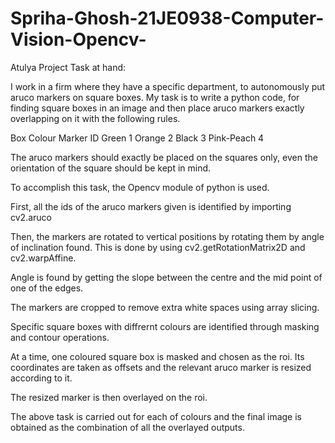 # Spriha-Ghosh-21JE0938-Computer-Vision-Opencv-
Atulya Project
Task at hand:

I work in a firm where they have a specific department, to autonomously put aruco markers on square boxes. My task is to write a python code, for finding square boxes in an image and then place aruco markers exactly overlapping on it with the following rules.

Box Colour  Marker ID
Green       1
Orange      2
Black       3
Pink-Peach  4

The aruco markers should exactly be placed on the squares only, even the orientation of the square should be kept in mind.

To accomplish this task, the Opencv module of python is used. 

First, all the ids of the aruco markers given is identified by importing cv2.aruco

Then, the markers are rotated to vertical positions by rotating them by angle of inclination found. This is done by using cv2.getRotationMatrix2D and cv2.warpAffine.

Angle is found by getting the slope between the centre and the mid point of one of the edges.

The markers are cropped to remove extra white spaces using array slicing.

Specific square boxes with diffrernt colours are identified through masking and contour operations.

At a time, one coloured square box is masked and chosen as the roi. Its coordinates are taken as offsets and the relevant aruco marker is resized according to it. 

The resized marker is then overlayed on the roi.

The above task is carried out for each of colours and the final image is obtained as the combination of all the overlayed outputs.
